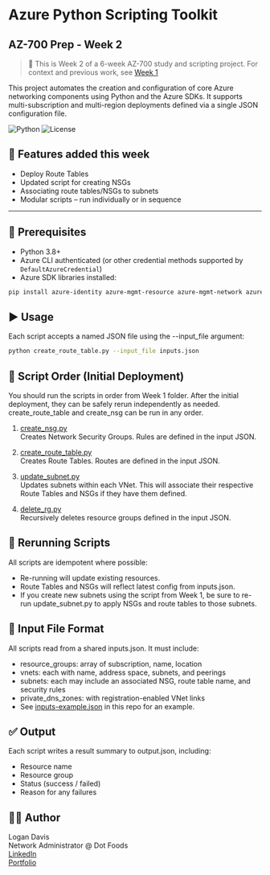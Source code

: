 # Azure Python Scripting Toolkit
## AZ-700 Prep - Week 2 

> 📌 This is Week 2 of a 6-week AZ-700 study and scripting project. For context and previous work, see [Week 1](https://github.com/logand99/AZ-700-Python-Labs/tree/a1abfbf74b02dae6407a4a39cf489f98a3533887/Week%201)

This project automates the creation and configuration of core Azure networking components using Python and the Azure SDKs. It supports multi-subscription and multi-region deployments defined via a single JSON configuration file.

![Python](https://img.shields.io/badge/Python-3.8+-blue)
![License](https://img.shields.io/badge/license-MIT-green)

## 🔧 Features added this week

- Deploy Route Tables
- Updated script for creating NSGs
- Associating route tables/NSGs to subnets
- Modular scripts – run individually or in sequence

---

## 📁 Prerequisites

- Python 3.8+
- Azure CLI authenticated (or other credential methods supported by `DefaultAzureCredential`)
- Azure SDK libraries installed:

```bash
pip install azure-identity azure-mgmt-resource azure-mgmt-network azure-mgmt-privatedns
```

## ▶️ Usage

Each script accepts a named JSON file using the --input_file argument:
```bash
python create_route_table.py --input_file inputs.json
```

## 📜 Script Order (Initial Deployment)

You should run the scripts in order from Week 1 folder. After the initial deployment, they can be safely rerun independently as needed.
create_route_table and create_nsg can be run in any order.

1. [create_nsg.py](https://github.com/logand99/AZ-700-Python-Labs/blob/a1abfbf74b02dae6407a4a39cf489f98a3533887/Week%202/create_nsg.py)\
   Creates Network Security Groups. Rules are defined in the input JSON.

2. [create_route_table.py](https://github.com/logand99/AZ-700-Python-Labs/blob/a1abfbf74b02dae6407a4a39cf489f98a3533887/Week%202/create_route_table.py)\
   Creates Route Tables. Routes are defined in the input JSON.

3. [update_subnet.py](https://github.com/logand99/AZ-700-Python-Labs/blob/a1abfbf74b02dae6407a4a39cf489f98a3533887/Week%202/update_subnet.py)\
   Updates subnets within each VNet. This will associate their respective Route Tables and NSGs if they have them defined.

4. [delete_rg.py](https://github.com/logand99/AZ-700-Python-Labs/blob/a1abfbf74b02dae6407a4a39cf489f98a3533887/Week%202/delete_rg.py)\
   Recursively deletes resource groups defined in the input JSON.

## 🔄 Rerunning Scripts

All scripts are idempotent where possible:

- Re-running will update existing resources.
- Route Tables and NSGs will reflect latest config from inputs.json.
- If you create new subnets using the script from Week 1, be sure to re-run update_subnet.py to apply NSGs and route tables to those subnets.

## 📂 Input File Format

All scripts read from a shared inputs.json. It must include:

- resource_groups: array of subscription, name, location
- vnets: each with name, address space, subnets, and peerings
- subnets: each may include an associated NSG, route table name, and security rules
- private_dns_zones: with registration-enabled VNet links
- See [inputs-example.json](https://github.com/logand99/AZ-700-Python-Labs/blob/a1abfbf74b02dae6407a4a39cf489f98a3533887/Week%202/inputs-example.json) in this repo for an example.

## ✅ Output

Each script writes a result summary to output.json, including:

- Resource name
- Resource group
- Status (success / failed)
- Reason for any failures

## 🧑‍💻 Author

Logan Davis\
Network Administrator @ Dot Foods\
[LinkedIn](https://www.linkedin.com/in/logan-davis-991726237/)\
[Portfolio](https://logand99.com)
